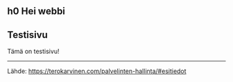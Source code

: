 h0 Hei webbi
-----
Testisivu
-----
Tämä on testisivu!

-----
Lähde:
https://terokarvinen.com/palvelinten-hallinta/#esitiedot
